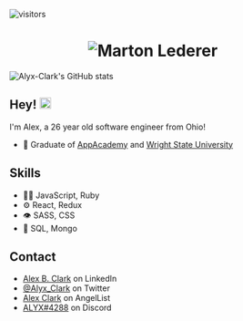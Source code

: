 ![visitors](https://visitor-badge.laobi.icu/badge?page_id=$[Alyx-Clark].$[README.md]&left_color=purple&right_color=indigo)
<h1 align="center">
  <img src="https://raw.githubusercontent.com/Alyx-Clark/Alyx-Clark/main/name.svg" alt="Marton Lederer" />
</h1>

![Alyx-Clark's GitHub stats](https://github-readme-stats.vercel.app/api?username=Alyx-Clark&show_icons=true&theme=jolly)

## Hey! <img src="https://media.giphy.com/media/hvRJCLFzcasrR4ia7z/giphy.gif" width="20px">
I'm Alex, a 26 year old software engineer from Ohio!

- 🧭 Graduate of [AppAcademy](https://www.appacademy.io/) and [Wright State University](https://www.wright.edu/)

## Skills
- 👨‍💻 JavaScript, Ruby
- ⚙️ React, Redux
- 👁️ SASS, CSS
- 💽 SQL, Mongo

## Contact
- [Alex B. Clark](https://www.linkedin.com/in/alex-b-clark/) on LinkedIn
- [@Alyx_Clark](https://twitter.com/Alyx__Clark) on Twitter
- [Alex Clark](https://angel.co/u/alex-clark-36) on AngelList
- [ALYX#4288](./) on Discord

                                                                                    

